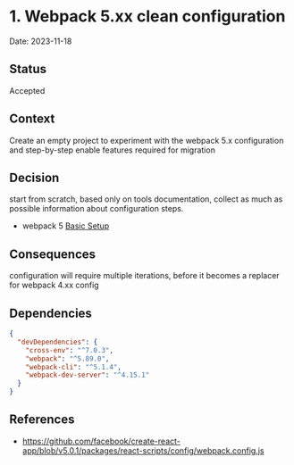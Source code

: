 # 1. Webpack 5.xx clean configuration

Date: 2023-11-18

## Status

Accepted

## Context

Create an empty project to experiment with the webpack 5.x configuration and step-by-step enable features required for migration

## Decision

start from scratch, based only on tools documentation, collect as much as possible information about configuration steps.

- webpack 5 [Basic Setup](https://webpack.js.org/guides/getting-started/#basic-setup)

## Consequences

configuration will require multiple iterations, before it becomes a replacer for webpack 4.xx config

## Dependencies

```json
{
  "devDependencies": {
    "cross-env": "^7.0.3",
    "webpack": "^5.89.0",
    "webpack-cli": "^5.1.4",
    "webpack-dev-server": "^4.15.1"
  }
}
```

## References

- https://github.com/facebook/create-react-app/blob/v5.0.1/packages/react-scripts/config/webpack.config.js

